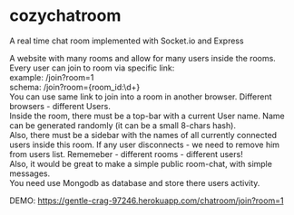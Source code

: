 # cozychatroom
A real time chat room implemented with Socket.io and Express

A website with many rooms and allow for many users inside the rooms.  
Every user can join to room via specific link:  
example: /join?room=1  
schema: /join?room={room_id:\d+}  
You can use same link to join into a room in another browser. Different browsers - different Users.  
Inside the room, there must be a top-bar with a current User name. Name can be generated randomly (it can be a small 8-chars hash).  
Also, there must be a sidebar with the names of all currently connected users inside this room. If any user disconnects - we need to remove him from users list.
Rememeber - different rooms - different users!  
Also, it would be great to make a simple public room-chat, with simple messages.  
You need use Mongodb as database and store there users activity.  

DEMO: https://gentle-crag-97246.herokuapp.com/chatroom/join?room=1


